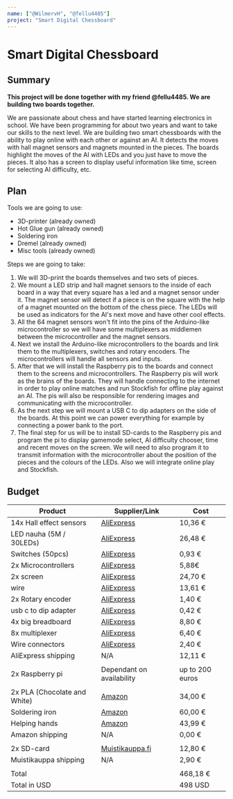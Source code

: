 ```yaml
---
name: ["@WilmervH", "@fellu4485"]
project: "Smart Digital Chessboard"
---
```


# Smart Digital Chessboard

## Summary

**This project will be done together with my friend @fellu4485. We are building two boards together.**

We are passionate about chess and have started learning electronics in school. We have been programming for about two years and want to take our skills to the next level. We are building two smart chessboards with the ability to play online with each other or against an AI. It detects the moves with hall magnet sensors and magnets mounted in the pieces. The boards highlight the moves of the AI with LEDs and you just have to move the pieces. It also has a screen to display useful information like time, screen for selecting AI difficulty, etc.

## Plan

Tools we are going to use:
- 3D-printer (already owned)
- Hot Glue gun (already owned)
- Soldering iron
- Dremel (already owned)
- Misc tools (already owned)

Steps we are going to take:
1. We will 3D-print the boards themselves and two sets of pieces.
2. We mount a LED strip and hall magnet sensors to the inside of each board in a way that every square has a led and a magnet sensor under it. The magnet sensor will detect if a piece is on the square with the help of a magnet mounted on the bottom of the chess piece. The LEDs will be used as indicators for the AI's next move and have other cool effects.
3. All the 64 magnet sensors won't fit into the pins of the Arduino-like microcontroller so we will have some multiplexers as middlemen between the microcontroller and the magnet sensors.
4. Next we install the Arduino-like microcontrollers to the boards and link them to the multiplexers, switches and rotary encoders. The microcontrollers will handle all sensors and inputs.
5. After that we will install the Raspberry pis to the boards and connect them to the screens and microcontrollers. The Raspberry pis will work as the brains of the boards. They will handle connecting to the internet in order to play online matches and run Stockfish for offline play against an AI. The pis will also be responsible for rendering images and communicating with the microcontroller.
6. As the next step we will mount a USB C to dip adapters on the side of the boards. At this point we can power everything for example by connecting a power bank to the port.
7. The final step for us will be to install SD-cards to the Raspberry pis and program the pi to display gamemode select, AI difficulty chooser, time and recent moves on the screen. We will need to also program it to transmit information with the microcontroller about the position of the pieces and the colours of the LEDs. Also we will integrate online play and Stockfish.

## Budget

| Product                      | Supplier/Link                                                                                                                                                                                                                                                                                                                                                                                                                                                                                                                                                              | Cost            |
| ---------------------------- | -------------------------------------------------------------------------------------------------------------------------------------------------------------------------------------------------------------------------------------------------------------------------------------------------------------------------------------------------------------------------------------------------------------------------------------------------------------------------------------------------------------------------------------------------------------------------- | --------------- |
| 14x Hall effect sensors      | [AliExpress](https://www.aliexpress.com/item/32989643722.html?mp=1)                                                                                                                                                                                                                                                                                                                                                                                                                                                                                                        | 10,36 €         |
| LED nauha (5M / 30LEDs)      | [AliExpress](https://www.aliexpress.com/item/1005003387081535.html)                                                                                                                                                                                                                                                                                                                                                                                                                                                                                                        | 26,48 €         |
| Switches (50pcs)             | [AliExpress](https://www.aliexpress.com/item/1005003115135192.html?spm=a2g0o.productlist.main.15.492a744buZq0V1&algo_pvid=4eef36e1-ff9f-4e7b-867d-2a1e4d0fcb28&algo_exp_id=4eef36e1-ff9f-4e7b-867d-2a1e4d0fcb28-7&pdp_ext_f=%7B%22sku_id%22%3A%2212000024181858314%22%7D&pdp_npi=2%40dis%21EUR%211.23%210.75%21%21%21%21%21%40211be3d216717428583614762d0781%2112000024181858314%21sea&curPageLogUid=4swL4l8NvTPE)                                                                                                                                                         | 0,93 €          |
| 2x Microcontrollers          | [AliExpress](https://www.aliexpress.com/item/4000903444456.html)                                                                                                                                                                                                                                                                                                                                                                                                                                                                                                           | 5,88€           |
| 2x screen                    | [AliExpress](https://www.aliexpress.com/item/1005004598800700.html?mp=1)                                                                                                                                                                                                                                                                                                                                                                                                                                                                                                   | 24,70 €         |
| wire                         | [AliExpress](https://www.aliexpress.com/item/33020769897.html?spm=a2g0o.productlist.main.1.6b5e46c7MkcEZz&algo_pvid=78058553-a09b-4eec-8698-21f1e22edd21&algo_exp_id=78058553-a09b-4eec-8698-21f1e22edd21-0&pdp_ext_f=%7B%22sku_id%22%3A%2267168667879%22%7D&pdp_npi=2%40dis%21EUR%2119.39%2113.57%21%21%21%21%21%4021021aa216717439846132506d072f%2167168667879%21sea&curPageLogUid=MQxx4XxR7kOR)                                                                                                                                                                         | 13,61 €         |
| 2x Rotary encoder            | [AliExpress](https://www.aliexpress.com/item/32462116984.html?spm=a2g0o.productlist.main.3.599254c4yKn8rZ&algo_pvid=77498f6c-a9e9-440b-9c1e-7a1bf43cf3ba&algo_exp_id=77498f6c-a9e9-440b-9c1e-7a1bf43cf3ba-1&pdp_ext_f=%7B%22sku_id%22%3A%2210000000284880207%22%7D&pdp_npi=2%40dis%21EUR%210.65%210.62%21%21%21%21%21%4021227f0f16717441099107702d0741%2110000000284880207%21sea&curPageLogUid=ktMiq9vI1nb6)                                                                                                                                                               | 1,40 €          |
| usb c to dip adapter         | [AliExpress](https://www.aliexpress.com/item/1005004898682160.html?spm=a2g0o.productlist.main.17.692d7b97n8m4hO&algo_pvid=6edfc7b6-92ad-408b-ae53-ef4777c40652&algo_exp_id=6edfc7b6-92ad-408b-ae53-ef4777c40652-8&pdp_ext_f=%7B%22sku_id%22%3A%2212000030942574436%22%7D&pdp_npi=2%40dis%21EUR%210.21%210.21%21%21%21%21%21%40211bf3f116717446295668145d06ef%2112000030942574436%21sea&curPageLogUid=XXeUufNaQzvD)                                                                                                                                                         | 0,42 €          |
| 4x big breadboard            | [AliExpress](https://www.aliexpress.com/item/4000689310993.html?spm=a2g0o.productlist.main.1.57f26225PHnp1t&algo_pvid=ccad3b46-3c0a-439f-8b32-1a892a082efa&algo_exp_id=ccad3b46-3c0a-439f-8b32-1a892a082efa-0&pdp_ext_f=%7B%22sku_id%22%3A%2212000022089082723%22%7D&pdp_npi=2%40dis%21EUR%214.34%213.82%21%21%21%21%21%4021021a7216717449609417045d074c%2112000022089082723%21sea&curPageLogUid=L98k4gws9yyZ)                                                                                                                                                             | 8,80 €          |
| 8x multiplexer               | [AliExpress](https://www.aliexpress.com/item/1005002710691057.html?mp=1)                                                                                                                                                                                                                                                                                                                                                                                                                                                                                                   | 6,40 €          |
| Wire connectors              | [AliExpress](https://www.aliexpress.com/item/4000394171442.html?spm=a2g0o.productlist.main.59.78f43ce6rZsG19&algo_pvid=af3fc2d3-ce42-4fe5-9b60-738232f0f8d9&aem_p4p_detail=202212231358062303587920410400021493881&algo_exp_id=af3fc2d3-ce42-4fe5-9b60-738232f0f8d9-29&pdp_ext_f=%7B%22sku_id%22%3A%2210000015036663976%22%7D&pdp_npi=2%40dis%21EUR%210.49%210.4%21%21%21%21%21%40211bda9b16718326862433310d0725%2110000015036663976%21sea&curPageLogUid=Ng4X7oH1Iqnw&ad_pvid=202212231358062303587920410400021493881_8&ad_pvid=202212231358062303587920410400021493881_8) | 2,40 €          |
| AliExpress shipping          | N/A                                                                                                                                                                                                                                                                                                                                                                                                                                                                                                                                                                        | 12,11 €         |
|                              |                                                                                                                                                                                                                                                                                                                                                                                                                                                                                                                                                                            |                 |
| 2x Raspberry pi              | Dependant on availability                                                                                                                                                                                                                                                                                                                                                                                                                                                                                                                                                  | up to 200 euros |
|                              |                                                                                                                                                                                                                                                                                                                                                                                                                                                                                                                                                                            |                 |
| 2x PLA (Chocolate and White) | [Amazon](https://www.amazon.de/-/en/OVERTURE-Matte-Filament-Dimensional-Accuracy/dp/B08X6YWZBT/ref=sr_1_5?keywords=overture%2Bpla&th=1)                                                                                                                                                                                                                                                                                                                                                                                                                                    | 34,00 €         |
| Soldering iron               | [Amazon](https://www.amazon.de/-/en/TOAUTO-Soldering-Station-Digital-Display/dp/B09QCRQHZ8/ref=sr_1_1?keywords=toauto%2Bds90&th=1)                                                                                                                                                                                                                                                                                                                                                                                                                                         | 60,00 €         |
| Helping hands                | [Amazon](https://www.amazon.de/-/en/Magnetic-Soldering-Electronics-Jewellery-Desoldering/dp/B09F9NJVW9/ref=sr_1_17?keywords=l%C3%B6thilfe+hand)                                                                                                                                                                                                                                                                                                                                                                                                                            | 43,99 €         |
| Amazon shipping              | N/A                                                                                                                                                                                                                                                                                                                                                                                                                                                                                                                                                                        | 0,00 €          |
|                              |                                                                                                                                                                                                                                                                                                                                                                                                                                                                                                                                                                            |                 |
| 2x SD-card                   | [Muistikauppa.fi](https://www.muistikauppa.fi/tuote/kingston-canvas-select-plus-64gb-microsdxc-muistikortti/)                                                                                                                                                                                                                                                                                                                                                                                                                                                              | 12,80 €         |
| Muistikauppa shipping        | N/A                                                                                                                                                                                                                                                                                                                                                                                                                                                                                                                                                                        | 2,90 €          |
|                              |                                                                                                                                                                                                                                                                                                                                                                                                                                                                                                                                                                            |                 |
| Total                        |                                                                                                                                                                                                                                                                                                                                                                                                                                                                                                                                                                            | 468,18 €        |
| Total in USD                 |                                                                                                                                                                                                                                                                                                                                                                                                                                                                                                                                                                            | 498 USD         |
